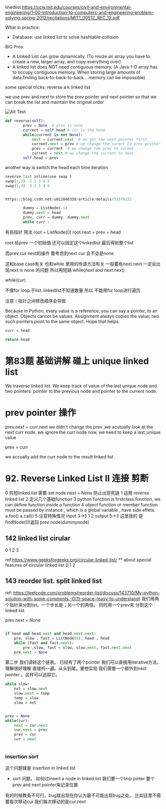 linedlist
https://ocw.mit.edu/courses/civil-and-environmental-engineering/1-00-introduction-to-computers-and-engineering-problem-solving-spring-2012/recitations/MIT1_00S12_REC_12.pdf



What in practice:
- Database: use linked list to solve hashtable collision



BIG Pros:

- A Linked List can grow dynamically.
(To resize an array you have to create a new, larger array, and copy everything over)
- A linked list does NOT need contiguous memory.
(A Java 1-D array has to occupy contiguous memory. When storing large amounts of data,finding back-to-back-to-back… memory can be impossible)



some special tricks:
reverse a k linked list

we use prev and next to store the prev pointer and next pointer
so that we can break the list and maintain the original order


![Alt Text](https://www.geeksforgeeks.org/wp-content/uploads/RGIF2.gif)

```python
def reverse(self):
        prev = None  # prev is none 
        current = self.head # cur is the head 
        while(current is not None):
            next = current.next  # we got the next pointer first
            current.next = prev # we change the curent to prev pointer
            prev = current  # we change the prev to curent
            current = next # we change the current to next
        self.head = prev
```
another way is switch the head each time iteration
```python
reverse list inline(use swap )
swap(1,2)  2 1 3 4 5
swap(2,3)  3 2 1 4 5


https://blog.csdn.net/u012848330/article/details/51570232


```



```python
        dummy = ListNode(-1)
        dummy.next = head
        prev, curr = dummy, dummy.next
        while curr :
```


有些指针 用法
root = ListNode(0)
root.next = prev = head

root 给prev 一个初始值
还可以固定这个linkedlist 最后得到整个list

而prev cur next的操作 要考虑到next cur 会不会是none 

这和base case有关 也和while 里用的传递方法有关
一般要有next.next 一定会出现next is none 的问题
所以用短路
while(next and next.next)

while(cur)

不像for loop 于list.
linkedlist不知道数量 所以 不能用for loop进行遍历


注意！指针之间修改顺序会导致 

 Because in Python, every value is a reference, you can say a pointer, to an object. Objects cannot be values. Assignment always copies the value; two such pointers point to the same object. Hope that helps.
 
 
 ```python
 curr = head
 
 return head
 
 ```


# 第83题 基础讲解 碰上 unique linked list

We traverse linked list. 
We keep track of value of the last unique node and two pointers: pointer to the previous node and pointer to the current node.

# prev pointer 操作
prev.next = curr.next
we didn't change the prev ,we acutually look at the next curr node. we ignore the curr node now, we need to keep a last_unique value


prev = curr

we accually add the curr node to the result linked list
# 92. Reverse Linked List II  连接 剪断 
0 剪短linked list 需要 set  node.next = None 防止出现死链
1 运用 reverse linked list
2 定义几个基础function
3 python function is firstclass function, we can define function inside a function
4 object function or member function must be passed by instance , which is a global variable , have side effets.
  a.foo() a.call()
5 注意特殊情况 input 3->5 1 2 output 5->3  这里我的 是 findNode(0)返回 prev node(dummynode)


## 142 linked list cirular
0
1
2
3

ref:https://www.geeksforgeeks.org/circular-linked-list/
** about special features of circular linked list
0
1
2
## 143 reorder list. split linked list
ref:
https://leetcode.com/problems/reorder-list/discuss/143710/My-python-solution-with-some-comments.-O(1)-space-(easy-to-understand)
我们用两个指针来分割list。一个步长是；另一个的两倍。
同时用一个prev来 分割这个linked list

prev.next = None
```python

if head and head.next and head.next.next:
    pre, slow , fast = ListNode(0), head , head
    while (fast and fast.next):
        pre ,slow, fast = slow, slow.next, fast.next.next
    pre.next = None

```
第二步 我们调转这个链表。
已经有了两个pointer 我们可以直接用iterative方法。
理解很好理解 直接捋一遍。从头到尾。要想实现 我们需要一个额外到next pointer 。这样可以追踪它。

```python
while slow:
    nxt = slow.next
    slow.next = temp
    temp = slow
    slow = nxt
```

```python

prev = None
while(cur):
    next = cur.next
    cur.next = prev
    prev = cur
    cur = next
    

```
### insertion sort
这个问题就是
insertion in linked list
+ sort 问题。
如何过insert a node in linked list
我们要一个tmp pinter
要个 prev and next pointer来记录位置


有的时候教条不可行。bug就出现在你认为最不可能出现bug之处。
比如这里不需要每次移动cur.我们每次移动的是cur.next
